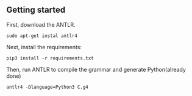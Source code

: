 ## Getting started

First, download the ANTLR.

```
sudo apt-get instal antlr4
```

Next, install the requirements:

```
pip3 install -r requirements.txt
```

Then, run ANTLR to compile the grammar and generate Python(already done)

```
antlr4 -Dlanguage=Python3 C.g4
```

